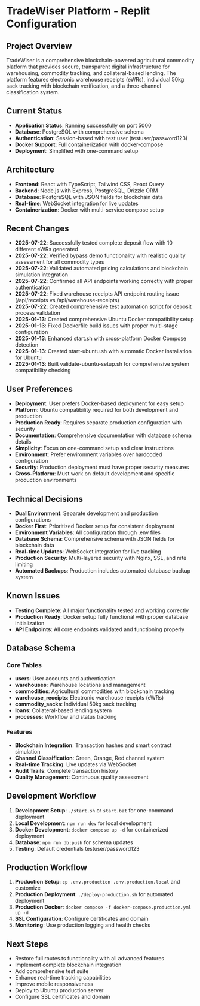 # TradeWiser Platform - Replit Configuration

## Project Overview
TradeWiser is a comprehensive blockchain-powered agricultural commodity platform that provides secure, transparent digital infrastructure for warehousing, commodity tracking, and collateral-based lending. The platform features electronic warehouse receipts (eWRs), individual 50kg sack tracking with blockchain verification, and a three-channel classification system.

## Current Status
- **Application Status**: Running successfully on port 5000
- **Database**: PostgreSQL with comprehensive schema
- **Authentication**: Session-based with test user (testuser/password123)
- **Docker Support**: Full containerization with docker-compose
- **Deployment**: Simplified with one-command setup

## Architecture
- **Frontend**: React with TypeScript, Tailwind CSS, React Query
- **Backend**: Node.js with Express, PostgreSQL, Drizzle ORM
- **Database**: PostgreSQL with JSON fields for blockchain data
- **Real-time**: WebSocket integration for live updates
- **Containerization**: Docker with multi-service compose setup

## Recent Changes
- **2025-07-22**: Successfully tested complete deposit flow with 10 different eWRs generated
- **2025-07-22**: Verified bypass demo functionality with realistic quality assessment for all commodity types
- **2025-07-22**: Validated automated pricing calculations and blockchain simulation integration
- **2025-07-22**: Confirmed all API endpoints working correctly with proper authentication
- **2025-07-22**: Fixed warehouse receipts API endpoint routing issue (/api/receipts vs /api/warehouse-receipts)
- **2025-07-22**: Created comprehensive test automation script for deposit process validation
- **2025-01-13**: Created comprehensive Ubuntu Docker compatibility setup
- **2025-01-13**: Fixed Dockerfile build issues with proper multi-stage configuration
- **2025-01-13**: Enhanced start.sh with cross-platform Docker Compose detection
- **2025-01-13**: Created start-ubuntu.sh with automatic Docker installation for Ubuntu
- **2025-01-13**: Built validate-ubuntu-setup.sh for comprehensive system compatibility checking

## User Preferences
- **Deployment**: User prefers Docker-based deployment for easy setup
- **Platform**: Ubuntu compatibility required for both development and production
- **Production Ready**: Requires separate production configuration with security
- **Documentation**: Comprehensive documentation with database schema details
- **Simplicity**: Focus on one-command setup and clear instructions
- **Environment**: Prefer environment variables over hardcoded configuration
- **Security**: Production deployment must have proper security measures
- **Cross-Platform**: Must work on default development and specific production environments

## Technical Decisions
- **Dual Environment**: Separate development and production configurations
- **Docker First**: Prioritized Docker setup for consistent deployment
- **Environment Variables**: All configuration through .env files
- **Database Schema**: Comprehensive schema with JSON fields for blockchain data
- **Real-time Updates**: WebSocket integration for live tracking
- **Production Security**: Multi-layered security with Nginx, SSL, and rate limiting
- **Automated Backups**: Production includes automated database backup system

## Known Issues
- **Testing Complete**: All major functionality tested and working correctly
- **Production Ready**: Docker setup fully functional with proper database initialization
- **API Endpoints**: All core endpoints validated and functioning properly

## Database Schema
### Core Tables
- **users**: User accounts and authentication
- **warehouses**: Warehouse locations and management
- **commodities**: Agricultural commodities with blockchain tracking
- **warehouse_receipts**: Electronic warehouse receipts (eWRs)
- **commodity_sacks**: Individual 50kg sack tracking
- **loans**: Collateral-based lending system
- **processes**: Workflow and status tracking

### Features
- **Blockchain Integration**: Transaction hashes and smart contract simulation
- **Channel Classification**: Green, Orange, Red channel system
- **Real-time Tracking**: Live updates via WebSocket
- **Audit Trails**: Complete transaction history
- **Quality Management**: Continuous quality assessment

## Development Workflow
1. **Development Setup**: `./start.sh` or `start.bat` for one-command deployment
2. **Local Development**: `npm run dev` for local development
3. **Docker Development**: `docker compose up -d` for containerized deployment
4. **Database**: `npm run db:push` for schema updates
5. **Testing**: Default credentials testuser/password123

## Production Workflow
1. **Production Setup**: `cp .env.production .env.production.local` and customize
2. **Production Deployment**: `./deploy-production.sh` for automated deployment
3. **Production Docker**: `docker compose -f docker-compose.production.yml up -d`
4. **SSL Configuration**: Configure certificates and domain
5. **Monitoring**: Use production logging and health checks

## Next Steps
- Restore full routes.ts functionality with all advanced features
- Implement complete blockchain integration
- Add comprehensive test suite
- Enhance real-time tracking capabilities
- Improve mobile responsiveness
- Deploy to Ubuntu production server
- Configure SSL certificates and domain